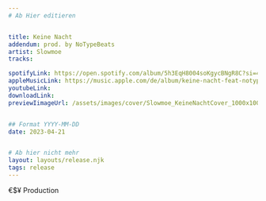 ```yaml
---
# Ab Hier editieren


title: Keine Nacht
addendum: prod. by NoTypeBeats
artist: Slowmoe
tracks:

spotifyLink: https://open.spotify.com/album/5h3EqH8004soKgycBNgR8C?si=4xE2gSCcT_mtvSNeV0Pp4g
appleMusicLink: https://music.apple.com/de/album/keine-nacht-feat-notypebeats-%E2%82%AC%24%C2%A5-single/1679266806
youtubeLink: 
downloadLink: 
previewIimageUrl: /assets/images/cover/Slowmoe_KeineNachtCover_1000x1000.jpg


## Format YYYY-MM-DD
date: 2023-04-21


# Ab hier nicht mehr
layout: layouts/release.njk
tags: release
---
```


€$¥ Production